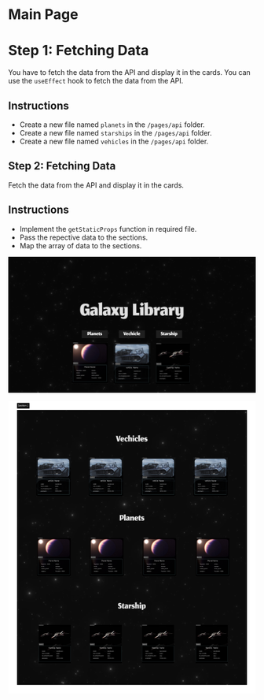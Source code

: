 # Main Page

# Step 1: Fetching Data

You have to fetch the data from the API and display it in the cards. You can use the `useEffect` hook to fetch the data from the API.

## Instructions

- Create a new file named `planets` in the `/pages/api` folder.
- Create a new file named `starships` in the `/pages/api` folder.
- Create a new file named `vehicles` in the `/pages/api` folder.

## Step 2: Fetching Data

Fetch the data from the API and display it in the cards.

## Instructions

- Implement the `getStaticProps` function in required file.
- Pass the repective data to the sections.
- Map the array of data to the sections.



![](https://raw.githubusercontent.com/Abbhiishek/galaxy-library/main/public/main.png)



![](https://raw.githubusercontent.com/Abbhiishek/galaxy-library/main/public/sections.png)




